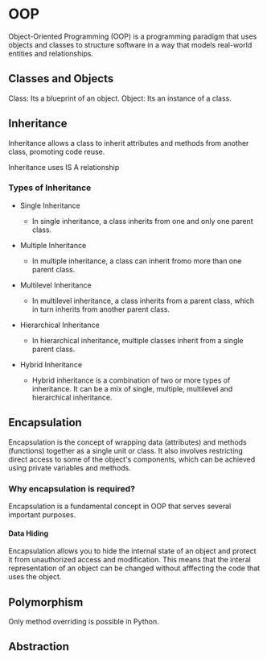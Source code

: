 # OOP
Object-Oriented Programming (OOP) is a programming paradigm that uses objects and classes to structure software in a way that models real-world entities and relationships.

## Classes and Objects
Class: Its a blueprint of an object.
Object: Its an instance of a class.


## Inheritance
Inheritance allows a class to inherit attributes and methods from another class, promoting code reuse.

Inheritance uses IS A relationship

### Types of Inheritance

- Single Inheritance
    - In single inheritance, a class inherits from one and only one parent class.

- Multiple Inheritance
    - In multiple inheritance, a class can inherit fromo more than one parent class.

- Multilevel Inheritance
    - In multilevel inheritance, a class inherits from a parent class, which in turn inherits from another parent class.


- Hierarchical Inheritance
    - In hierarchical inheritance, multiple classes  inherit from a single parent class.


- Hybrid Inheritance
    - Hybrid inheritance is a combination of two or more types of inheritance. It can be a mix of single, multiple, multilevel and hierarchical inheritance.




## Encapsulation
Encapsulation is the concept of wrapping data (attributes) and methods (functions) together as a single unit or class. It also involves restricting direct access to some of the object's components, which can be achieved using private variables and methods.

### Why encapsulation is required?
Encapsulation is a fundamental concept in OOP that serves several important purposes.

#### Data Hiding
Encapsulation allows you to hide the internal state of an object and protect it from unauthorized access and modification. This means that the interal representation of an object can be changed without afffecting the code that uses the object.


## Polymorphism
Only method overriding is possible in Python.


## Abstraction



